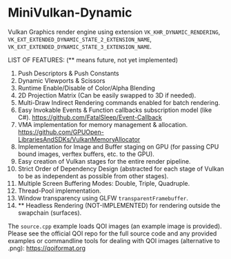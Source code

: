 # MiniVulkan-Dynamic
Vulkan Graphics render engine using extension `VK_KHR_DYNAMIC_RENDERING`, `VK_EXT_EXTENDED_DYNAMIC_STATE_2_EXTENSION_NAME`, `VK_EXT_EXTENDED_DYNAMIC_STATE_3_EXTENSION_NAME`.

LIST OF FEATURES: (\** means future, not yet implemented)

1. Push Descriptors & Push Constants
2. Dynamic VIewports & Scissors
3. Runtime Enable/Disable of Color/Alpha Blending
4. 2D Projection Matrix (Can be easily swapped to 3D if needed).
5. Multi-Draw Indirect Rendering commands enabled for batch rendering.
6. Easy Invokable Events & Function callbacks subscription model (like C#).
   https://github.com/FatalSleep/Event-Callback
7. VMA implementation for memory management & allocation.
   https://github.com/GPUOpen-LibrariesAndSDKs/VulkanMemoryAllocator
9. Implementation for Image and Buffer staging on GPU (for passing CPU bound images, verftex buffers, etc. to the GPU).
10. Easy creation of Vulkan stages for the entire render pipeline.
11. Strict Order of Dependency Design (abstracted for each stage of Vulkan to be as independent as possible from other stages).
12. Multiple Screen Buffering Modes: Double, Triple, Quadruple.
13. Thread-Pool implementation.
14. Window transparency using GLFW `transparentFramebuffer`.
15. \** Headless Rendering (NOT-IMPLEMENTED) for rendering outside the swapchain (surfaces).

The `source.cpp` example loads QOI images (an example image is provided). Please see the official QOI repo for the full source code and any provided examples or commandline tools for dealing with QOI images (alternative to .png): https://qoiformat.org
